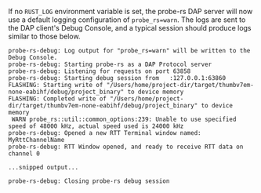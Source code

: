 If no `RUST_LOG` environment variable is set, the probe-rs DAP server will now use a default logging configuration of `probe_rs=warn`.  The logs are sent to the DAP client's Debug Console, and a typical session should produce logs similar to those below.

```log
probe-rs-debug: Log output for "probe_rs=warn" will be written to the Debug Console.
probe-rs-debug: Starting probe-rs as a DAP Protocol server
probe-rs-debug: Listening for requests on port 63858
probe-rs-debug: Starting debug session from   :127.0.0.1:63860
FLASHING: Starting write of "/Users/home/project-dir/target/thumbv7em-none-eabihf/debug/project_binary" to device memory
FLASHING: Completed write of "/Users/home/project-dir/target/thumbv7em-none-eabihf/debug/project_binary" to device memory
 WARN probe_rs::util::common_options:239: Unable to use specified speed of 48000 kHz, actual speed used is 24000 kHz
probe-rs-debug: Opened a new RTT Terminal window named: MyRttChannelName
probe-rs-debug: RTT Window opened, and ready to receive RTT data on channel 0

...snipped output...

probe-rs-debug: Closing probe-rs debug session
```